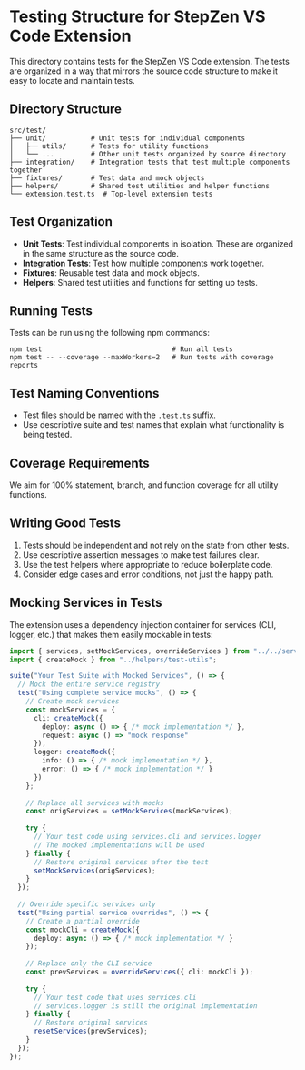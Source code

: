 # Testing Structure for StepZen VS Code Extension

This directory contains tests for the StepZen VS Code extension. The tests are organized in a way that mirrors the source code structure to make it easy to locate and maintain tests.

## Directory Structure

```
src/test/
├── unit/           # Unit tests for individual components
│   ├── utils/      # Tests for utility functions
│   └── ...         # Other unit tests organized by source directory
├── integration/    # Integration tests that test multiple components together
├── fixtures/       # Test data and mock objects
├── helpers/        # Shared test utilities and helper functions
└── extension.test.ts  # Top-level extension tests
```

## Test Organization

- **Unit Tests**: Test individual components in isolation. These are organized in the same structure as the source code.
- **Integration Tests**: Test how multiple components work together.
- **Fixtures**: Reusable test data and mock objects.
- **Helpers**: Shared test utilities and functions for setting up tests.

## Running Tests

Tests can be run using the following npm commands:

```
npm test                                # Run all tests
npm test -- --coverage --maxWorkers=2   # Run tests with coverage reports
```

## Test Naming Conventions

- Test files should be named with the `.test.ts` suffix.
- Use descriptive suite and test names that explain what functionality is being tested.

## Coverage Requirements

We aim for 100% statement, branch, and function coverage for all utility functions.

## Writing Good Tests

1. Tests should be independent and not rely on the state from other tests.
2. Use descriptive assertion messages to make test failures clear.
3. Use the test helpers where appropriate to reduce boilerplate code.
4. Consider edge cases and error conditions, not just the happy path.

## Mocking Services in Tests

The extension uses a dependency injection container for services (CLI, logger, etc.) that makes them easily mockable in tests:

```typescript
import { services, setMockServices, overrideServices } from "../../services";
import { createMock } from "../helpers/test-utils";

suite("Your Test Suite with Mocked Services", () => {
  // Mock the entire service registry
  test("Using complete service mocks", () => {
    // Create mock services
    const mockServices = {
      cli: createMock({
        deploy: async () => { /* mock implementation */ },
        request: async () => "mock response"
      }),
      logger: createMock({
        info: () => { /* mock implementation */ },
        error: () => { /* mock implementation */ }
      })
    };
    
    // Replace all services with mocks
    const origServices = setMockServices(mockServices);
    
    try {
      // Your test code using services.cli and services.logger
      // The mocked implementations will be used
    } finally {
      // Restore original services after the test
      setMockServices(origServices);
    }
  });
  
  // Override specific services only
  test("Using partial service overrides", () => {
    // Create a partial override
    const mockCli = createMock({
      deploy: async () => { /* mock implementation */ }
    });
    
    // Replace only the CLI service
    const prevServices = overrideServices({ cli: mockCli });
    
    try {
      // Your test code that uses services.cli
      // services.logger is still the original implementation
    } finally {
      // Restore original services
      resetServices(prevServices);
    }
  });
});
```